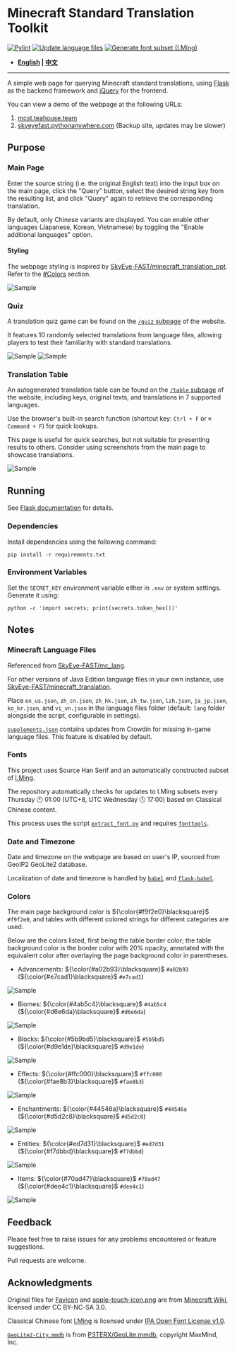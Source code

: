 # Minecraft Standard Translation Toolkit

[![Pylint](https://github.com/SkyEye-FAST/minecraft_translation_flask/actions/workflows/pylint.yml/badge.svg)](https://github.com/SkyEye-FAST/minecraft_translation_flask/actions/workflows/pylint.yml) [![Update language files](https://github.com/SkyEye-FAST/minecraft_translation_flask/actions/workflows/update.yml/badge.svg)](https://github.com/SkyEye-FAST/minecraft_translation_flask/actions/workflows/update.yml) [![Generate font subset (I.Ming)](https://github.com/SkyEye-FAST/minecraft_translation_flask/actions/workflows/extract_font.yml/badge.svg)](https://github.com/SkyEye-FAST/minecraft_translation_flask/actions/workflows/extract_font.yml)

- **[English](README_en.md) | [中文](README.md)**

----

A simple web page for querying Minecraft standard translations, using [Flask](https://github.com/pallets/flask) as the backend framework and [jQuery](https://jquery.com/) for the frontend.

You can view a demo of the webpage at the following URLs:

1. [mcst.teahouse.team](https://mcst.teahouse.team/)
2. [skyeyefast.pythonanywhere.com](https://skyeyefast.pythonanywhere.com/) (Backup site, updates may be slower)

## Purpose

### Main Page

Enter the source string (i.e. the original English text) into the input box on the main page, click the "Query" button, select the desired string key from the resulting list, and click "Query" again to retrieve the corresponding translation.

By default, only Chinese variants are displayed. You can enable other languages (Japanese, Korean, Vietnamese) by toggling the "Enable additional languages" option.

#### Styling

The webpage styling is inspired by [SkyEye-FAST/minecraft_translation_ppt](https://github.com/SkyEye-FAST/minecraft_translation_ppt). Refer to the [#Colors](#colors) section.

![Sample](sample/sample_advancements_en.png)

### Quiz

A translation quiz game can be found on the [`/quiz` subpage](https://mcst.teahouse.team/quiz) of the website.

It features 10 randomly selected translations from language files, allowing players to test their familiarity with standard translations.

![Sample](sample/sample_quiz_portal.png)
![Sample](sample/sample_quiz_sub.png)

### Translation Table

An autogenerated translation table can be found on the [`/table` subpage](https://mcst.teahouse.team/table) of the website, including keys, original texts, and translations in 7 supported languages.

Use the browser's built-in search function (shortcut key: `Ctrl + F` or `⌘ Command + F`) for quick lookups.

This page is useful for quick searches, but not suitable for presenting results to others. Consider using screenshots from the main page to showcase translations.

![Sample](sample/sample_table.png)

## Running

See [Flask documentation](https://flask.palletsprojects.com/en/3.0.x/) for details.

### Dependencies

Install dependencies using the following command:

``` shell
pip install -r requirements.txt
```

### Environment Variables

Set the `SECRET_KEY` environment variable either in `.env` or system settings. Generate it using:

``` shell
python -c 'import secrets; print(secrets.token_hex())'
```

## Notes

### Minecraft Language Files

Referenced from [SkyEye-FAST/mc_lang](https://github.com/SkyEye-FAST/mc_lang).

For other versions of Java Edition language files in your own instance, use [SkyEye-FAST/minecraft_translation](https://github.com/SkyEye-FAST/minecraft_translation).

Place `en_us.json`, `zh_cn.json`, `zh_hk.json`, `zh_tw.json`, `lzh.json`, `ja_jp.json`, `ko_kr.json`, and `vi_vn.json` in the language files folder (default: `lang` folder alongside the script, configurable in settings).

[`supplements.json`](lang/supplements.json) contains updates from Crowdin for missing in-game language files. This feature is disabled by default.

### Fonts

This project uses Source Han Serif and an automatically constructed subset of [I.Ming](https://github.com/ichitenfont/I.Ming).

The repository automatically checks for updates to I.Ming subsets every Thursday 🕐 01:00 (UTC+8, UTC Wednesday 🕔 17:00) based on Classical Chinese content.

This process uses the script [`extract_font.py`](extract_font.py) and requires [`fonttools`](https://github.com/fonttools/fonttools).

### Date and Timezone

Date and timezone on the webpage are based on user's IP, sourced from GeoIP2 GeoLite2 database.

Localization of date and timezone is handled by [`babel`](https://github.com/python-babel/babel) and [`flask-babel`](https://github.com/python-babel/flask-babel).

### Colors

The main page background color is ${\color{#f9f2e0}\blacksquare}$ `#f9f2e0`, and tables with different colored strings for different categories are used.

Below are the colors listed, first being the table border color; the table background color is the border color with 20% opacity, annotated with the equivalent color after overlaying the page background color in parentheses.

- Advancements: ${\color{#a02b93}\blacksquare}$ `#a02b93` (${\color{#e7cad1}\blacksquare}$ `#e7cad1`)

![Sample](sample/sample_advancements_en.png)

- Biomes: ${\color{#4ab5c4}\blacksquare}$ `#4ab5c4` (${\color{#d6e6da}\blacksquare}$ `#d6e6da`)

![Sample](sample/sample_biome_en.png)

- Blocks: ${\color{#5b9bd5}\blacksquare}$ `#5b9bd5` (${\color{#d9e1de}\blacksquare}$ `#d9e1de`)

![Sample](sample/sample_block_en.png)

- Effects: ${\color{#ffc000}\blacksquare}$ `#ffc000` (${\color{#fae8b3}\blacksquare}$ `#fae8b3`)

![Sample](sample/sample_effect_en.png)

- Enchantments: ${\color{#44546a}\blacksquare}$ `#44546a` (${\color{#d5d2c8}\blacksquare}$ `#d5d2c8`)

![Sample](sample/sample_enchantment_en.png)

- Entities: ${\color{#ed7d31}\blacksquare}$ `#ed7d31` (${\color{#f7dbbd}\blacksquare}$ `#f7dbbd`)

![Sample](sample/sample_entity_en.png)

- Items: ${\color{#70ad47}\blacksquare}$ `#70ad47` (${\color{#dee4c1}\blacksquare}$ `#dee4c1`)

![Sample](sample/sample_item_en.png)

## Feedback

Please feel free to raise issues for any problems encountered or feature suggestions.

Pull requests are welcome.

## Acknowledgments

Original files for [Favicon](static/favicon.ico) and [apple-touch-icon.png](static/apple-touch-icon.png) are from [Minecraft Wiki](https://minecraft.wiki/w/File:Favicon.ico), licensed under CC BY-NC-SA 3.0.

Classical Chinese font [I.Ming](https://github.com/ichitenfont/I.Ming) is licensed under [IPA Open Font License v1.0](https://github.com/ichitenfont/I.Ming/blob/master/LICENSE.md).

[`GeoLite2-City.mmdb`](GeoLite2-City.mmdb) is from [P3TERX/GeoLite.mmdb](https://github.com/P3TERX/GeoLite.mmdb), copyright MaxMind, Inc.
